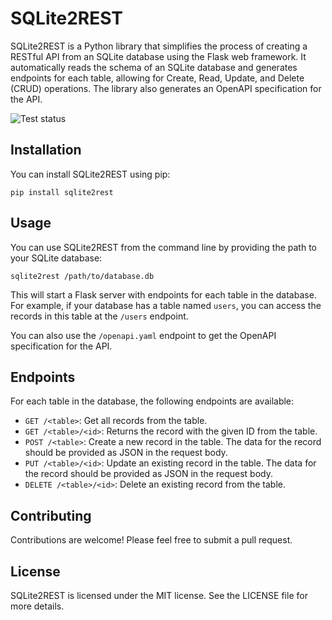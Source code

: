 # SQLite2REST

SQLite2REST is a Python library that simplifies the process of creating a RESTful API from an SQLite database using the Flask web framework. It automatically reads the schema of an SQLite database and generates endpoints for each table, allowing for Create, Read, Update, and Delete (CRUD) operations. The library also generates an OpenAPI specification for the API.

![Test status](https://img.shields.io/github/actions/workflow/status/nside/sqlite2rest/test.yaml)

## Installation

You can install SQLite2REST using pip:

```
pip install sqlite2rest
```


## Usage

You can use SQLite2REST from the command line by providing the path to your SQLite database:

```
sqlite2rest /path/to/database.db
```


This will start a Flask server with endpoints for each table in the database. For example, if your database has a table named `users`, you can access the records in this table at the `/users` endpoint.

You can also use the `/openapi.yaml` endpoint to get the OpenAPI specification for the API.

## Endpoints

For each table in the database, the following endpoints are available:

- `GET /<table>`: Get all records from the table.
- `GET /<table>/<id>`: Returns the record with the given ID from the table.
- `POST /<table>`: Create a new record in the table. The data for the record should be provided as JSON in the request body.
- `PUT /<table>/<id>`: Update an existing record in the table. The data for the record should be provided as JSON in the request body.
- `DELETE /<table>/<id>`: Delete an existing record from the table.

## Contributing

Contributions are welcome! Please feel free to submit a pull request.

## License

SQLite2REST is licensed under the MIT license. See the LICENSE file for more details.

